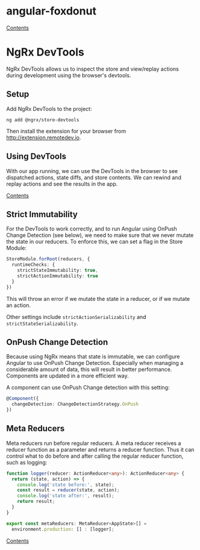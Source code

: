 # angular-foxdonut

[Contents](../README.md#angular-foxdonut)

# NgRx DevTools

NgRx DevTools allows us to inspect the store and view/replay actions during development using the
browser's devtools.

## Setup

Add NgRx DevTools to the project:

```
ng add @ngrx/store-devtools
```

Then install the extension for your browser from http://extension.remotedev.io.

## Using DevTools

With our app running, we can use the DevTools in the browser to see dispatched actions, state diffs,
and store contents. We can rewind and replay actions and see the results in the app.

[Contents](../README.md#angular-foxdonut)

## Strict Immutability

For the DevTools to work correctly, and to run Angular using OnPush Change Detection (see below), we
need to make sure that we never mutate the state in our reducers. To enforce this, we can set a flag
in the Store Module:

```typescript
StoreModule.forRoot(reducers, {
  runtimeChecks: {
    strictStateImmutability: true,
    strictActionImmutability: true
  }
})
```

This will throw an error if we mutate the state in a reducer, or if we mutate an action.

Other settings include `strictActionSerializability` and `strictStateSerializability`.

## OnPush Change Detection

Because using NgRx means that state is immutable, we can configure Angular to use OnPush Change
Detection. Especially when managing a considerable amount of data, this will result in better
performance. Components are updated in a more efficient way.

A component can use OnPush Change detection with this setting:

```typescript
@Component({
  changeDetection: ChangeDetectionStrategy.OnPush
})
```

## Meta Reducers

Meta reducers run before regular reducers. A meta reducer receives a reducer function as a parameter
and returns a reducer function. Thus it can control what to do before and after calling the regular
reducer function, such as logging:

```typescript
function logger(reducer: ActionReducer<any>): ActionReducer<any> {
  return (state, action) => {
    console.log('state before:', state);
    const result = reducer(state, action);
    console.log('state after:', result);
    return result;
  }
}

export const metaReducers: MetaReducer<AppState>[] =
  environment.production: [] : [logger];
```

[Contents](../README.md#angular-foxdonut)
